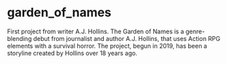 # garden_of_names
First project from writer A.J. Hollins. 
The Garden of Names is a genre-blending debut from journalist and author A.J. Hollins, that uses Action RPG elements with a survival horror. The project, begun in 2019, has been a storyline created by Hollins over 18 years ago. 
